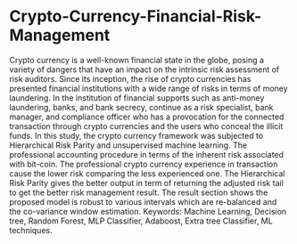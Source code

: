 # Crypto-Currency-Financial-Risk-Management
Crypto currency is a well-known financial state in the globe, posing a variety of dangers that have an impact on the intrinsic risk assessment of risk auditors. Since its inception, the rise of crypto currencies has presented financial institutions with a wide range of risks in terms of money laundering. In the institution of financial supports such as anti-money laundering, banks, and bank secrecy, continue as a risk specialist, bank manager, and compliance officer who has a provocation for the connected transaction through crypto currencies and the users who conceal the illicit funds. In this study, the crypto currency framework was subjected to Hierarchical Risk Parity and unsupervised machine learning. The professional accounting procedure in terms of the inherent risk associated with bit-coin. The professional crypto currency experience in transaction cause the lower risk comparing the less experienced one. The Hierarchical Risk Parity gives the better output in term of returning the adjusted risk tail to get the better risk management result. The result section shows the proposed model is robust to various intervals which are re-balanced and the co-variance window estimation. 
Keywords: Machine Learning, Decision tree, Random Forest, MLP Classifier, Adaboost, Extra tree Classifier, ML techniques.
